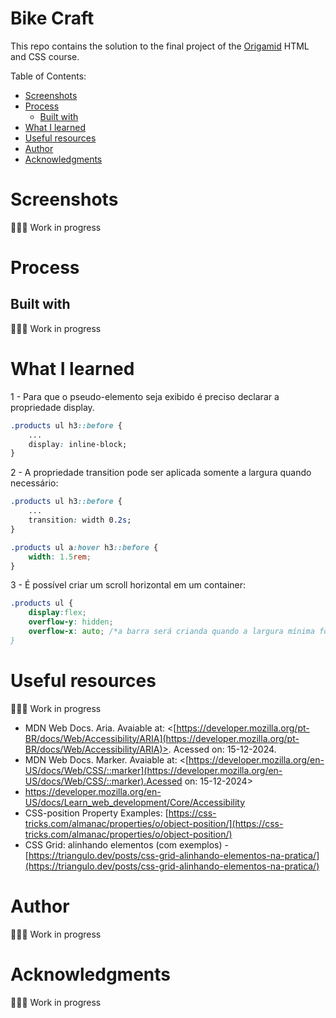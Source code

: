 <h1> Bike Craft </h1>

This repo contains the solution to the final project of the [Origamid](https://www.origamid.com/curso/html-e-css-para-iniciantes/0101-html-e-css-para-iniciantes) HTML and CSS course.

Table of Contents:
- [Screenshots](#screenshots)
- [Process](#process)
  - [Built with](#built-with)
- [What I learned](#what-i-learned)
- [Useful resources](#useful-resources)
- [Author](#author)
- [Acknowledgments](#acknowledgments)




# Screenshots

👷🏼‍♀️ Work in progress

# Process

## Built with
👷🏼‍♀️ Work in progress

# What I learned
1 - Para que o pseudo-elemento seja exibido é preciso declarar a propriedade display.
```css
.products ul h3::before {
    ...
    display: inline-block;     
}
```
2 - A propriedade transition pode ser aplicada somente a largura quando necessário:
```css
.products ul h3::before {
    ...
    transition: width 0.2s;
}

.products ul a:hover h3::before {
    width: 1.5rem;
}
```
3 - É possível criar um scroll horizontal em um container:
```css
.products ul {
    display:flex;
    overflow-y: hidden;
    overflow-x: auto; /*a barra será crianda quando a largura mínima for excedida.
}  
```


# Useful resources
👷🏼‍♀️ Work in progress

- MDN Web Docs. Aria. Avaiable at: <[https://developer.mozilla.org/pt-BR/docs/Web/Accessibility/ARIA](https://developer.mozilla.org/pt-BR/docs/Web/Accessibility/ARIA)>. Acessed on: 15-12-2024.
- MDN Web Docs. Marker. Avaiable at: <[https://developer.mozilla.org/en-US/docs/Web/CSS/::marker](https://developer.mozilla.org/en-US/docs/Web/CSS/::marker).Acessed on: 15-12-2024>
- https://developer.mozilla.org/en-US/docs/Learn_web_development/Core/Accessibility
- CSS-position Property Examples: [https://css-tricks.com/almanac/properties/o/object-position/](https://css-tricks.com/almanac/properties/o/object-position/)
- CSS Grid: alinhando elementos (com exemplos) - [https://triangulo.dev/posts/css-grid-alinhando-elementos-na-pratica/](https://triangulo.dev/posts/css-grid-alinhando-elementos-na-pratica/)


# Author
👷🏼‍♀️ Work in progress


# Acknowledgments
👷🏼‍♀️ Work in progress
